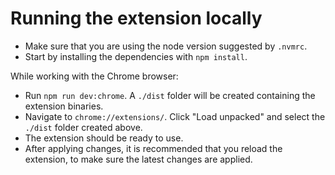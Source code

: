 # Running the extension locally

-   Make sure that you are using the node version suggested by `.nvmrc`.
-   Start by installing the dependencies with `npm install`.

While working with the Chrome browser:

-   Run `npm run dev:chrome`. A `./dist` folder will be created containing the extension binaries.
-   Navigate to `chrome://extensions/`. Click "Load unpacked" and select the `./dist` folder created above.
-   The extension should be ready to use.
-   After applying changes, it is recommended that you reload the extension, to make sure the latest changes are applied.
